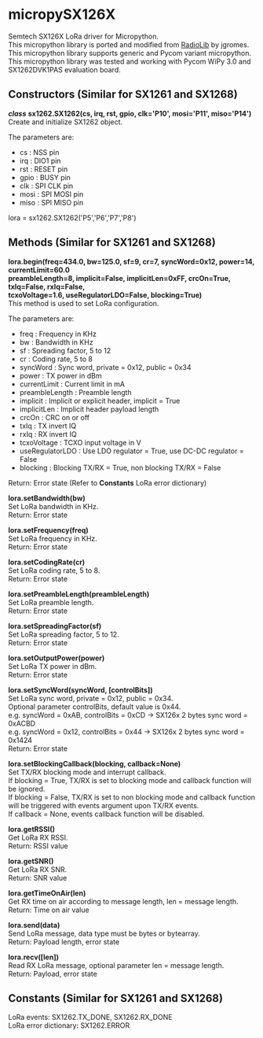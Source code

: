 # micropySX126X
Semtech SX126X LoRa driver for Micropython.  
This micropython library is ported and modified from [RadioLib](https://github.com/jgromes/RadioLib) by jgromes.  
This micropython library supports generic and Pycom variant micropython.  
This micropython library was tested and working with Pycom WiPy 3.0 and SX1262DVK1PAS evaluation board.

## Constructors (Similar for SX1261 and SX1268)  
***class*** **sx1262.SX1262(cs, irq, rst, gpio, clk='P10', mosi='P11', miso='P14')**  
Create and initialize SX1262 object.

The parameters are:  
- cs : NSS pin
- irq : DIO1 pin
- rst : RESET pin
- gpio : BUSY pin
- clk : SPI CLK pin
- mosi : SPI MOSI pin
- miso : SPI MISO pin

lora = sx1262.SX1262('P5','P6','P7','P8')

## Methods (Similar for SX1261 and SX1268)  
**lora.begin(freq=434.0, bw=125.0, sf=9, cr=7, syncWord=0x12, power=14, currentLimit=60.0  
preambleLength=8, implicit=False, implicitLen=0xFF, crcOn=True, txIq=False, rxIq=False,  
tcxoVoltage=1.6, useRegulatorLDO=False, blocking=True)**  
This method is used to set LoRa configuration.

The parameters are:  
- freq : Frequency in KHz
- bw : Bandwidth in KHz
- sf : Spreading factor, 5 to 12
- cr : Coding rate, 5 to 8
- syncWord : Sync word, private = 0x12, public = 0x34
- power : TX power in dBm
- currentLimit : Current limit in mA
- preambleLength : Preamble length
- implicit : Implicit or explicit header, implicit = True
- implicitLen : Implicit header payload length
- crcOn : CRC on or off
- txIq : TX invert IQ
- rxIq : RX invert IQ
- tcxoVoltage : TCXO input voltage in V
- useRegulatorLDO : Use LDO regulator = True, use DC-DC regulator = False
- blocking : Blocking TX/RX = True, non blocking TX/RX = False

Return: Error state (Refer to **Constants** LoRa error dictionary)

**lora.setBandwidth(bw)**  
Set LoRa bandwidth in KHz.  
Return: Error state

**lora.setFrequency(freq)**  
Set LoRa frequency in KHz.  
Return: Error state

**lora.setCodingRate(cr)**  
Set LoRa coding rate, 5 to 8.  
Return: Error state

**lora.setPreambleLength(preambleLength)**  
Set LoRa preamble length.  
Return: Error state

**lora.setSpreadingFactor(sf)**  
Set LoRa spreading factor, 5 to 12.  
Return: Error state

**lora.setOutputPower(power)**  
Set LoRa TX power in dBm.  
Return: Error state

**lora.setSyncWord(syncWord, [controlBits])**  
Set LoRa sync word, private = 0x12, public = 0x34.  
Optional parameter controlBits, default value is 0x44.  
e.g. syncWord = 0xAB, controlBits = 0xCD -> SX126x 2 bytes sync word = 0xACBD  
e.g. syncWord = 0x12, controlBits = 0x44 -> SX126x 2 bytes sync word = 0x1424  
Return: Error state

**lora.setBlockingCallback(blocking, callback=None)**  
Set TX/RX blocking mode and interrupt callback.  
If blocking = True, TX/RX is set to blocking mode and callback function will be ignored.  
If blocking = False, TX/RX is set to non blocking mode and callback function will be triggered with events argument upon TX/RX events.  
If callback = None, events callback function will be disabled.

**lora.getRSSI()**  
Get LoRa RX RSSI.  
Return: RSSI value

**lora.getSNR()**  
Get LoRa RX SNR.  
Return: SNR value

**lora.getTimeOnAir(len)**  
Get RX time on air according to message length, len = message length.  
Return: Time on air value

**lora.send(data)**  
Send LoRa message, data type must be bytes or bytearray.  
Return: Payload length, error state

**lora.recv([len])**  
Read RX LoRa message, optional parameter len = message length.  
Return: Payload, error state

## Constants (Similar for SX1261 and SX1268)  
LoRa events: SX1262.TX_DONE, SX1262.RX_DONE  
LoRa error dictionary: SX1262.ERROR

